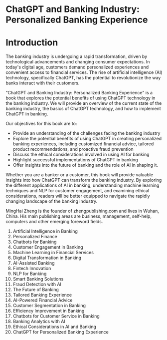 # ChatGPT and Banking Industry: Personalized Banking Experience

# Introduction

The banking industry is undergoing a rapid transformation, driven by technological advancements and changing consumer expectations. In today's digital age, customers demand personalized experiences and convenient access to financial services. The rise of artificial intelligence (AI) technology, specifically ChatGPT, has the potential to revolutionize the way banks interact with their customers.

"ChatGPT and Banking Industry: Personalized Banking Experience" is a book that explores the potential benefits of using ChatGPT technology in the banking industry. We will provide an overview of the current state of the banking industry, the basics of ChatGPT technology, and how to implement ChatGPT in banking.

Our objectives for this book are to:

* Provide an understanding of the challenges facing the banking industry
* Explore the potential benefits of using ChatGPT in creating personalized banking experiences, including customized financial advice, tailored product recommendations, and proactive fraud prevention
* Discuss the ethical considerations involved in using AI for banking
* Highlight successful implementations of ChatGPT in banking
* Offer insights into the future of banking and the role of AI in shaping it.

Whether you are a banker or a customer, this book will provide valuable insights into how ChatGPT can transform the banking industry. By exploring the different applications of AI in banking, understanding machine learning techniques and NLP for customer engagement, and examining ethical considerations, readers will be better equipped to navigate the rapidly changing landscape of the banking industry.

MingHai Zheng is the founder of zhengpublishing.com and lives in Wuhan, China. His main publishing areas are business, management, self-help, computers and other emerging foreword fields.





1. Artificial Intelligence in Banking
2. Personalized Finance
3. Chatbots for Banking
4. Customer Engagement in Banking
5. Machine Learning in Financial Services
6. Digital Transformation in Banking
7. AI-Assisted Banking
8. Fintech Innovation
9. NLP for Banking
10. Smart Banking Solutions
11. Fraud Detection with AI
12. The Future of Banking
13. Tailored Banking Experience
14. AI-Powered Financial Advice
15. Customer Segmentation in Banking
16. Efficiency Improvement in Banking
17. Chatbots for Customer Service in Banking
18. Banking Analytics with AI
19. Ethical Considerations in AI and Banking
20. ChatGPT for Personalized Banking Experience

